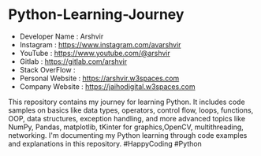 # Python-Learning-Journey
- Developer Name : Arshvir
- Instagram : https://www.instagram.com/avarshvir
- YouTube : https://www.youtube.com/@arshvir
- Gitlab : https://gitlab.com/arshvir
- Stack OverFlow : 
- Personal Website : https://arshvir.w3spaces.com
- Company Website : https://jaihodigital.w3spaces.com

This repository contains my journey for learning Python. It includes code samples on basics like data types, operators, control flow, loops, functions, OOP, data structures, exception handling, and more advanced topics like NumPy, Pandas, matplotlib, tKinter for graphics,OpenCV, multithreading, networking. I'm documenting my Python learning through code examples and explanations in this repository.
#HappyCoding #Python
